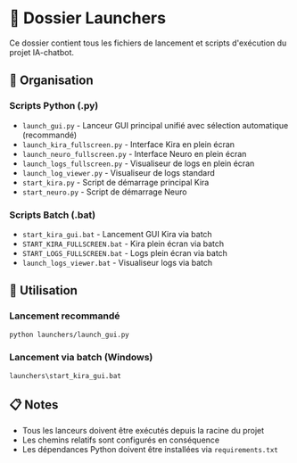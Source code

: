 # 🚀 Dossier Launchers

Ce dossier contient tous les fichiers de lancement et scripts d'exécution du projet IA-chatbot.

## 📁 Organisation

### Scripts Python (.py)
- `launch_gui.py` - Lanceur GUI principal unifié avec sélection automatique (recommandé)
- `launch_kira_fullscreen.py` - Interface Kira en plein écran
- `launch_neuro_fullscreen.py` - Interface Neuro en plein écran
- `launch_logs_fullscreen.py` - Visualiseur de logs en plein écran
- `launch_log_viewer.py` - Visualiseur de logs standard
- `start_kira.py` - Script de démarrage principal Kira
- `start_neuro.py` - Script de démarrage Neuro

### Scripts Batch (.bat)
- `start_kira_gui.bat` - Lancement GUI Kira via batch
- `START_KIRA_FULLSCREEN.bat` - Kira plein écran via batch
- `START_LOGS_FULLSCREEN.bat` - Logs plein écran via batch
- `launch_logs_viewer.bat` - Visualiseur logs via batch

## 🎯 Utilisation

### Lancement recommandé
```bash
python launchers/launch_gui.py
```

### Lancement via batch (Windows)
```cmd
launchers\start_kira_gui.bat
```

## 📋 Notes
- Tous les lanceurs doivent être exécutés depuis la racine du projet
- Les chemins relatifs sont configurés en conséquence
- Les dépendances Python doivent être installées via `requirements.txt`